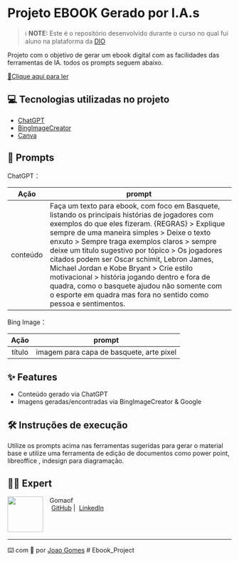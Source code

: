# Projeto EBOOK Gerado por I.A.s


 > ℹ️ **NOTE:** Este é o repositório desenvolvido durante o curso no qual fui aluno na plataforma da [DIO](https://dio.me)

Projeto com o objetivo de gerar um ebook digital com as facilidades das ferramentas de IA. todos os prompts
seguem abaixo.

<a href="https://github.com/gomaof/Ebook_Project/blob/main/output/Ebook%20-%20Seja%20Hooper.pdf" title="View PDF now"> 📕Clique aqui para ler</a>

## 💻 Tecnologias utilizadas no projeto

- [ChatGPT](https://chat.openai.com/) 
- [BingImageCreator](https://www.bing.com/images/create/)
- [Canva](https://www.canva.com/)

## 🧠 Prompts


ChatGPT：

|   Ação   | prompt                                                                                                                                                                                                                                                                         |
| :------: | ------------------------------------------------------------------------------------------------------------------------------------------------------------------------------------------------------------------------------------------------------------------------------ |
| conteúdo | Faça um texto para ebook, com foco em Basquete, listando os principais histórias de jogadores com exemplos do que eles fizeram. {REGRAS} >  Explique sempre de uma maneira simples > Deixe o texto enxuto > Sempre traga exemplos claros > sempre deixe um titulo sugestivo por tópico > Os jogadores citados podem ser Oscar schimit, Lebron James, Michael Jordan e Kobe Bryant > Crie estilo motivacional > história jogando dentro e fora de quadra, como o basquete ajudou não somente com o esporte em quadra mas fora no sentido como pessoa e sentimentos. |


Bing Image：

|  Ação  | prompt                                                                                 |
| :----: | -------------------------------------------------------------------------------------- |
| título | imagem para capa de basquete, arte pixel|

## ✨ Features

- Conteúdo gerado via ChatGPT
- Imagens geradas/encontradas via BingImageCreator & Google

## 🛠️ Instruções de execução

Utilize os prompts acima nas ferramentas sugeridas para gerar o material base e utilize uma ferramenta de edição de documentos como power point, libreoffice , indesign para diagramação.

## 👨‍💻 Expert

<p>
    <img 
      align=left 
      margin=10 
      width=80 
      src="https://avatars.githubusercontent.com/u/154935743?u=b357dfa1d94049a2afc2922603a45a07a3f0641b&amp;v=4"
    />
    <p>&nbsp&nbsp&nbspGomaof<br>
    &nbsp&nbsp&nbsp
    <a href="https://github.com/gomaof/">
    GitHub</a>&nbsp;|&nbsp;
    <a href="www.linkedin.com/in/joaogomess/">LinkedIn</a>
&nbsp;
</p>
<br/><br/>
<p>

---

⌨️ com 💜 por [Joao Gomes](https://github.com/gomaof) # Ebook_Project
